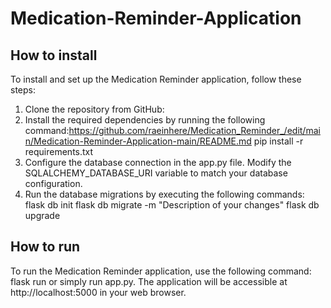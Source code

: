 # Medication-Reminder-Application

## How to install
To install and set up the Medication Reminder application, follow these steps:
1.	Clone the repository from GitHub: 
2.	Install the required dependencies by running the following command:https://github.com/raeinhere/Medication_Reminder_/edit/main/Medication-Reminder-Application-main/README.md
pip install -r requirements.txt
3.	Configure the database connection in the app.py file. Modify the SQLALCHEMY_DATABASE_URI variable to match your database configuration.
4.	Run the database migrations by executing the following commands:
flask db init
flask db migrate -m "Description of your changes"
flask db upgrade

## How to run
To run the Medication Reminder application, use the following command:
flask run
or simply run app.py.
The application will be accessible at http://localhost:5000 in your web browser.

